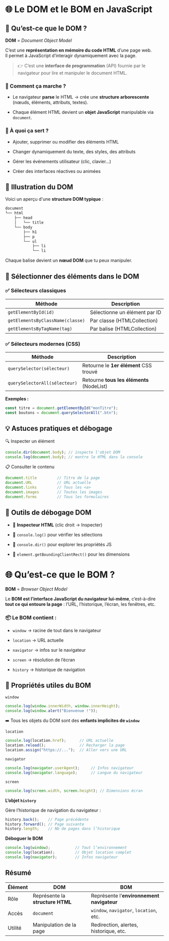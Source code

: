 # 🌐 Le DOM et le BOM en JavaScript

## 📘 Qu’est-ce que le DOM ?

**DOM** = *Document Object Model*

C’est une **représentation en mémoire du code HTML** d’une page web.  
Il permet à JavaScript d’interagir dynamiquement avec la page.

> 👉 C’est une **interface de programmation** (API) fournie par le navigateur pour lire et manipuler le document HTML.

### 

### 🧠 Comment ça marche ?

- Le navigateur **parse** le HTML → crée une **structure arborescente** (nœuds, éléments, attributs, textes).

- Chaque élément HTML devient un **objet JavaScript** manipulable via `document`.



### 🎯 À quoi ça sert ?

- Ajouter, supprimer ou modifier des éléments HTML

- Changer dynamiquement du texte, des styles, des attributs

- Gérer les événements utilisateur (clic, clavier…)

- Créer des interfaces réactives ou animées



## 🌳 Illustration du DOM

Voici un aperçu d'une **structure DOM typique** :

```css
document
└── html
    ├── head
    │   └── title
    └── body
        ├── h1
        ├── p
        └── ul
            ├── li
            └── li
```

Chaque balise devient un **nœud DOM** que tu peux manipuler.



## 🎯 Sélectionner des éléments dans le DOM

### ✅ Sélecteurs classiques

| Méthode                          | Description                   |
| -------------------------------- | ----------------------------- |
| `getElementById(id)`             | Sélectionne un élément par ID |
| `getElementsByClassName(classe)` | Par classe (HTMLCollection)   |
| `getElementsByTagName(tag)`      | Par balise (HTMLCollection)   |

### ✅ Sélecteurs modernes (CSS)

| Méthode                       | Description                               |
| ----------------------------- | ----------------------------------------- |
| `querySelector(sélecteur)`    | Retourne le **1er élément** CSS trouvé    |
| `querySelectorAll(sélecteur)` | Retourne **tous les éléments** (NodeList) |

**Exemples :**

```js
const titre = document.getElementById("monTitre");
const boutons = document.querySelectorAll(".btn");
```



## 💡 Astuces pratiques et débogage

🔍 Inspecter un élément

```js
console.dir(document.body); // inspecte l'objet DOM
console.log(document.body); // montre le HTML dans la console
```

📋 Consulter le contenu

```js
document.title         // Titre de la page
document.URL           // URL actuelle
document.links         // Tous les <a>
document.images        // Toutes les images
document.forms         // Tous les formulaires
```



## 🧰 Outils de débogage DOM

- 📎 **Inspecteur HTML** (clic droit → Inspecter)

- 🧪 `console.log()` pour vérifier les sélections

- 🧠 `console.dir()` pour explorer les propriétés JS

- 📏 `element.getBoundingClientRect()` pour les dimensions



# 🌐 Qu’est-ce que le BOM ?

**BOM** = *Browser Object Model*

Le **BOM est l’interface JavaScript du navigateur lui-même**, c’est-à-dire **tout ce qui entoure la page** : l’URL, l’historique, l’écran, les fenêtres, etc.



### 📦 Le BOM contient :

- `window` → racine de tout dans le navigateur

- `location` → URL actuelle

- `navigator` → infos sur le navigateur

- `screen` → résolution de l’écran

- `history` → historique de navigation



## 📂 Propriétés utiles du BOM

`window`

```js
console.log(window.innerWidth, window.innerHeight);
console.log(window.alert("Bienvenue !"));
```

➡️ Tous les objets du DOM sont des **enfants implicites de `window`**

`location`

```js
console.log(location.href);      // URL actuelle
location.reload();               // Recharger la page
location.assign("https://...");  // Aller vers une URL
```

``navigator``

```js
console.log(navigator.userAgent);     // Infos navigateur
console.log(navigator.language);      // Langue du navigateur
```

``screen``

```js
console.log(screen.width, screen.height); // Dimensions écran
```



**L’objet `history`**

Gère l’historique de navigation du navigateur :

```js
history.back();    // Page précédente
history.forward(); // Page suivante
history.length;    // Nb de pages dans l’historique
```



**Déboguer le BOM**

```js
console.log(window);           // Tout l’environnement
console.log(location);         // Objet location complet
console.log(navigator);        // Infos navigateur
```



## Résumé

| Élément | DOM                              | BOM                                       |
| ------- | -------------------------------- | ----------------------------------------- |
| Rôle    | Représente la **structure HTML** | Représente l’**environnement navigateur** |
| Accès   | `document`                       | `window`, `navigator`, `location`, etc.   |
| Utilité | Manipulation de la page          | Redirection, alertes, historique, etc.    |


